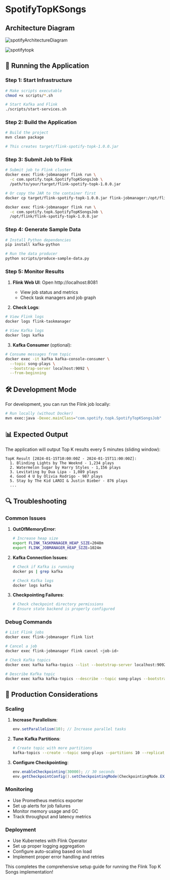 # SpotifyTopKSongs

## Architecture Diagram
![spotifyArchitectureDiagram](https://github.com/user-attachments/assets/eeca6f19-2a5c-4595-a884-d3add4f47578)

![spotifytopk](https://github.com/user-attachments/assets/971cddd0-d660-446f-ab20-f5702d411eb5)


## 🔧 Running the Application

### Step 1: Start Infrastructure

```bash
# Make scripts executable
chmod +x scripts/*.sh

# Start Kafka and Flink
./scripts/start-services.sh
```

### Step 2: Build the Application

```bash
# Build the project
mvn clean package

# This creates target/flink-spotify-topk-1.0.0.jar
```

### Step 3: Submit Job to Flink

```bash
# Submit job to Flink cluster
docker exec flink-jobmanager flink run \
  -c com.spotify.topk.SpotifyTopKSongsJob \
  /path/to/your/target/flink-spotify-topk-1.0.0.jar

# Or copy the JAR to the container first
docker cp target/flink-spotify-topk-1.0.0.jar flink-jobmanager:/opt/flink/

docker exec flink-jobmanager flink run \
  -c com.spotify.topk.SpotifyTopKSongsJob \
  /opt/flink/flink-spotify-topk-1.0.0.jar
```

### Step 4: Generate Sample Data

```bash
# Install Python dependencies
pip install kafka-python

# Run the data producer
python scripts/produce-sample-data.py
```

### Step 5: Monitor Results

1. **Flink Web UI**: Open http://localhost:8081
   - View job status and metrics
   - Check task managers and job graph

2. **Check Logs**: 
```bash
# View Flink logs
docker logs flink-taskmanager

# View Kafka logs
docker logs kafka
```

3. **Kafka Consumer** (optional):
```bash
# Consume messages from topic
docker exec -it kafka kafka-console-consumer \
  --topic song-plays \
  --bootstrap-server localhost:9092 \
  --from-beginning
```

## 🛠️ Development Mode

For development, you can run the Flink job locally:

```bash
# Run locally (without Docker)
mvn exec:java -Dexec.mainClass="com.spotify.topk.SpotifyTopKSongsJob"
```

## 📊 Expected Output

The application will output Top K results every 5 minutes (sliding window):

```
TopK Result [2024-01-15T10:00:00Z - 2024-01-15T11:00:00Z]:
  1. Blinding Lights by The Weeknd - 1,234 plays
  2. Watermelon Sugar by Harry Styles - 1,156 plays
  3. Levitating by Dua Lipa - 1,089 plays
  4. Good 4 U by Olivia Rodrigo - 987 plays
  5. Stay by The Kid LAROI & Justin Bieber - 876 plays
  ...
```

## 🔍 Troubleshooting

### Common Issues

1. **OutOfMemoryError**:
   ```bash
   # Increase heap size
   export FLINK_TASKMANAGER_HEAP_SIZE=2048m
   export FLINK_JOBMANAGER_HEAP_SIZE=1024m
   ```

2. **Kafka Connection Issues**:
   ```bash
   # Check if Kafka is running
   docker ps | grep kafka
   
   # Check Kafka logs
   docker logs kafka
   ```

3. **Checkpointing Failures**:
   ```bash
   # Check checkpoint directory permissions
   # Ensure state backend is properly configured
   ```

### Debug Commands

```bash
# List Flink jobs
docker exec flink-jobmanager flink list

# Cancel a job
docker exec flink-jobmanager flink cancel <job-id>

# Check Kafka topics
docker exec kafka kafka-topics --list --bootstrap-server localhost:9092

# Describe Kafka topic
docker exec kafka kafka-topics --describe --topic song-plays --bootstrap-server localhost:9092
```

## 🚀 Production Considerations

### Scaling

1. **Increase Parallelism**:
   ```java
   env.setParallelism(10); // Increase parallel tasks
   ```

2. **Tune Kafka Partitions**:
   ```bash
   # Create topic with more partitions
   kafka-topics --create --topic song-plays --partitions 10 --replication-factor 3
   ```

3. **Configure Checkpointing**:
   ```java
   env.enableCheckpointing(30000); // 30 seconds
   env.getCheckpointConfig().setCheckpointingMode(CheckpointingMode.EXACTLY_ONCE);
   ```

### Monitoring

- Use Prometheus metrics exporter
- Set up alerts for job failures
- Monitor memory usage and GC
- Track throughput and latency metrics

### Deployment

- Use Kubernetes with Flink Operator
- Set up proper logging aggregation
- Configure auto-scaling based on load
- Implement proper error handling and retries

This completes the comprehensive setup guide for running the Flink Top K Songs implementation!
